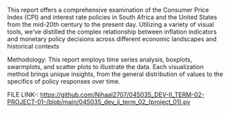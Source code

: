 This report offers a comprehensive examination of the Consumer Price Index (CPI) and interest rate policies in South Africa and the United States from the mid-20th century to the present day. Utilizing a variety of visual tools, we've distilled the complex relationship between inflation indicators and monetary policy decisions across different economic landscapes and historical contexts

Methodology:
This report employs time series analysis, boxplots, swarmplots, and scatter plots to illustrate the data. Each visualization method brings unique insights, from the general distribution of values to the specifics of policy responses over time.

FILE LINK-: https://github.com/Nihaal2707/045035_DEV-II_TERM-02-PROJECT-01-/blob/main/045035_dev_ii_term_02_(project_01).py
